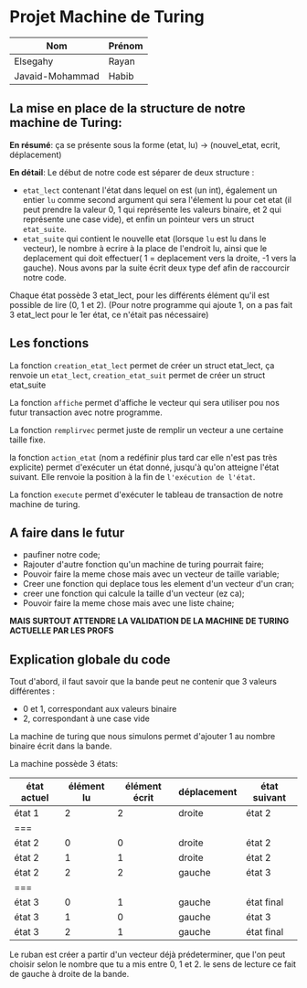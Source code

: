 # Projet Machine de Turing 
| Nom             | Prénom |
|---              |---     |
| Elsegahy        | Rayan  |
| Javaid-Mohammad | Habib  |

## La mise en place de la structure de notre machine de Turing:

**En résumé**: ça se présente sous la forme (etat, lu) -> (nouvel_etat, ecrit, déplacement)

**En détail**:
   Le début de notre code est séparer de deux structure :
   - `etat_lect` contenant l'état dans lequel on est (un int), également un entier `lu` comme second argument qui sera l'élement lu pour cet etat (il peut prendre la valeur 0, 1 qui représente les valeurs binaire, et 2 qui représente une case vide), et enfin un pointeur vers un struct `etat_suite`.
   - `etat_suite` qui contient le nouvelle etat (lorsque `lu` est lu dans le vecteur), le nombre à ecrire à la place de l'endroit lu, ainsi que le deplacement qui doit effectuer( 1 = deplacement vers la droite, -1 vers la gauche).
   Nous avons par la suite écrit deux type def afin de raccourcir notre code.

Chaque état possède 3 etat_lect, pour les différents élément qu'il est possible de lire (0, 1 et 2). 
(Pour notre programme qui ajoute 1, on a pas fait 3 etat_lect pour le 1er état, ce n'était pas nécessaire)

## Les fonctions 

La fonction `creation_etat_lect` permet de créer un struct etat_lect, ça renvoie un `etat_lect`, `creation_etat_suit` permet de créer un struct etat_suite

La fonction `affiche` permet d'affiche le vecteur qui sera utiliser pou nos futur transaction avec notre programme.

La fonction `remplirvec` permet juste de remplir un vecteur a une certaine taille fixe.

la fonction `action_etat` (nom a redéfinir plus tard car elle n'est pas très explicite)  permet d'exécuter un état donné, jusqu'à qu'on atteigne l'état suivant. Elle renvoie la position à la fin de `l'exécution de l'état`.


La fonction `execute` permet d'exécuter le tableau de transaction de notre machine de turing.

## A faire dans le futur 

- paufiner notre code;
- Rajouter d'autre fonction qu'un machine de turing pourrait faire;
- Pouvoir faire la meme chose mais avec un vecteur de taille variable;
- Creer une fonction qui deplace tous les element d'un vecteur d'un cran;
- creer une fonction qui calcule la taille d'un vecteur (ez ca);
- Pouvoir faire la meme chose mais avec une liste chaine;

**MAIS SURTOUT ATTENDRE LA VALIDATION DE LA MACHINE DE TURING ACTUELLE PAR LES PROFS**

## Explication globale du code
Tout d'abord, il faut savoir que la bande peut ne contenir que 3 valeurs différentes :
- 0 et 1, correspondant aux valeurs binaire
- 2, correspondant à une case vide

La machine de turing que nous simulons permet d'ajouter 1 au nombre binaire écrit dans la bande.

La machine possède 3 états:

|état actuel|élément lu|élément  écrit|déplacement|état suivant|
|---        |---       |---           |---        |---         |
|  état 1   |     2    |      2       |   droite  |   état 2   |
|===|
|  état 2   |     0    |      0       |   droite  |   état 2   |
|  état 2   |     1    |      1       |   droite  |   état 2   |
|  état 2   |     2    |      2       |   gauche  |   état 3   |
|===|
|  état 3   |     0    |      1       |   gauche  | état final |
|  état 3   |     1    |      0       |   gauche  |   état 3   |
|  état 3   |     2    |      1       |   gauche  | état final |

Le ruban est créer a partir d'un vecteur déjà prédeterminer, que l'on peut choisir selon le nombre que tu a mis entre 0, 1 et 2.
le sens de lecture ce fait de gauche à droite de la bande.
